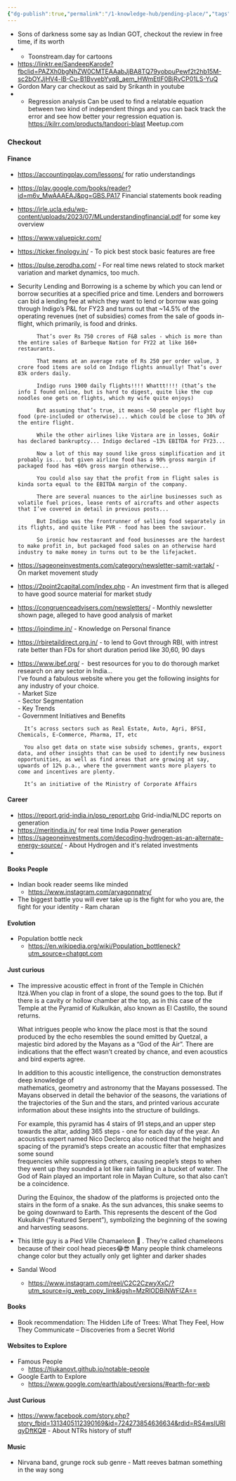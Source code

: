 ```yaml
---
{"dg-publish":true,"permalink":"/1-knowledge-hub/pending-place/","tags":["gardenEntry"],"noteIcon":""}
---
```


- Sons of darkness some say as Indian GOT, checkout the review in free time, if its worth
- - Toonstream.day for cartoons 
- https://linktr.ee/SandeepKarode?fbclid=PAZXh0bgNhZW0CMTEAAabJjBA8TQ79yobpuPewf2t2hb15M-sc2bOYJjHV4-lB-Cu-B1BvyebYyq8_aem_HWmEtIF0BjRvCP01LS-YuQ
- Gordon Mary car checkout as said by Srikanth in youtube 
- - Regression analysis 
Can be used to find a relatable equation between two kind of independent things and you can back track the error and see how better your regression equation is.
https://kilrr.com/products/tandoori-blast
Meetup.com 

### Checkout
#### Finance
- https://accountingplay.com/lessons/ for ratio understandings
- https://play.google.com/books/reader?id=m6v_MwAAAEAJ&pg=GBS.PA17 Financial statements book reading
- https://irle.ucla.edu/wp-content/uploads/2023/07/MLunderstandingfinancial.pdf for some key overview
- https://www.valuepickr.com/
- https://ticker.finology.in/ -  To pick best stock basic features are free
- https://pulse.zerodha.com/ - For real time news related to stock market variation and market dynamics, too much.
- Security Lending and Borrowing is a scheme by which you can lend or borrow securities at a specified price and time. Lenders and borrowers can bid a lending fee at which they want to lend or borrow
 was going through Indigo’s P&L for FY23 and turns out that ~14.5% of the operating revenues (net of subsidies) comes from the sale of goods in-flight, which primarily, is food and drinks.  
			  
			That’s over Rs 750 crores of F&B sales - which is more than the entire sales of Barbeque Nation for FY22 at like 160+ restaurants.  
			  
			That means at an average rate of Rs 250 per order value, 3 crore food items are sold on Indigo flights annually! That’s over 83k orders daily.  
			  
			Indigo runs 1900 daily flights!!!! Whattt!!!! (that’s the info I found online, but is hard to digest, quite like the cup noodles one gets on flights, which my wife quite enjoys)  
			  
			But assuming that’s true, it means ~50 people per flight buy food (pre-included or otherwise)... which could be close to 30% of the entire flight.  
			  
			While the other airlines like Vistara are in losses, GoAir has declared bankruptcy... Indigo declared ~13% EBITDA for FY23...  
			  
			Now a lot of this may sound like gross simplification and it probably is... but given airline food has a 90% gross margin if packaged food has +60% gross margin otherwise...  
			  
			You could also say that the profit from in flight sales is kinda sorta equal to the EBITDA margin of the company.  
			  
			There are several nuances to the airline businesses such as volatile fuel prices, lease rents of aircrafts and other aspects that I’ve covered in detail in previous posts...  
			  
			But Indigo was the frontrunner of selling food separately in its flights, and quite like PVR - food has been the saviour.  
			  
			So ironic how restaurant and food businesses are the hardest to make profit in, but packaged food sales on an otherwise hard industry to make money in turns out to be the lifejacket.
- https://sageoneinvestments.com/category/newsletter-samit-vartak/ - On market movement study
- https://2point2capital.com/index.php - An investment firm that is alleged to have good source material for market study
- https://congruenceadvisers.com/newsletters/ - Monthly newsletter shown page, alleged to have good analysis of market 
- https://joindime.in/ - Knowledge on Personal finance
- https://rbiretaildirect.org.in/ - to lend to Govt through RBI, with intrest rate better than FDs for short duration period like 30,60, 90 days
- https://www.ibef.org/ -  best resources for you to do thorough market research on any sector in India...  
  I’ve found a fabulous website where you get the following insights for any industry of your choice.  
		- Market Size  
		- Sector Segmentation  
		- Key Trends  
		- Government Initiatives and Benefits  
		  
		It’s across sectors such as Real Estate, Auto, Agri, BFSI, Chemicals, E-Commerce, Pharma, IT, etc  
		  
		You also get data on state wise subsidy schemes, grants, export data, and other insights that can be used to identify new business opportunities, as well as find areas that are growing at say, upwards of 12% p.a., where the government wants more players to come and incentives are plenty.  
		  
		It’s an initiative of the Ministry of Corporate Affairs
#### Career
- https://report.grid-india.in/psp_report.php Grid-india/NLDC reports on generation
- https://meritindia.in/ for real time India Power generation
- https://sageoneinvestments.com/decoding-hydrogen-as-an-alternate-energy-source/ - About Hydrogen and it's related investments
- 
#### Books People
- Indian book reader seems like minded
	-  https://www.instagram.com/aryagonnatry/
- The biggest battle you will ever take up is the fight for who you are, the fight for your identity - Ram charan

#### Evolution
- Population bottle neck
	- https://en.wikipedia.org/wiki/Population_bottleneck?utm_source=chatgpt.com
#### Just curious
- The impressive acoustic effect in front of the Temple in Chichén Itzá.When you clap in front of a slope, the sound goes to the top. But if there is a cavity or hollow chamber at the top, as in this case of the Temple at the Pyramid of Kulkulkán, also known as El Castillo, the sound returns.  
	  
	What intrigues people who know the place most is that the sound produced by the echo resembles the sound emitted by Quetzal, a majestic bird adored by the Mayans as a “God of the Air”. There are indications that the effect wasn’t created by chance, and even acoustics and bird experts agree.  
	  
	In addition to this acoustic intelligence, the construction demonstrates deep knowledge of  
	mathematics, geometry and astronomy that the Mayans possessed. The Mayans observed in detail the behavior of the seasons, the variations of the trajectories of the Sun and the stars, and printed various accurate information about these insights into the structure of buildings.  
	  
	For example, this pyramid has 4 stairs of 91 steps,and an upper step towards the altar, adding 365 steps - one for each day of the year. An acoustics expert named Nico Declercq also noticed that the height and spacing of the pyramid’s steps create an acoustic filter that emphasizes some sound  
	frequencies while suppressing others, causing people’s steps to when they went up they sounded a lot like rain falling in a bucket of water. The God of Rain played an important role in Mayan Culture, so that also can’t be a coincidence.  
	  
	During the Equinox, the shadow of the platforms is projected onto the stairs in the form of a snake. As the sun advances, this snake seems to be going downward to Earth. This represents the descent of the God Kukulkán (“Featured Serpent”), symbolizing the beginning of the sowing and harvesting seasons.
- This little guy is a Pied Ville Chamaeleon 🤩 . They’re called chameleons because of their cool head pieces😂😎 Many people think chameleons change color but they actually only get lighter and darker shades
- Sandal Wood
	- https://www.instagram.com/reel/C2C2CzwyXxC/?utm_source=ig_web_copy_link&igsh=MzRlODBiNWFlZA==
#### Books
- Book recommendation: The Hidden Life of Trees: What They Feel, How They Communicate – Discoveries from a Secret World
#### Websites to Explore
- Famous People
	- https://tjukanovt.github.io/notable-people
- Google Earth to Explore
	- https://www.google.com/earth/about/versions/#earth-for-web
#### Just Curious
- https://www.facebook.com/story.php?story_fbid=1313405112390169&id=724273854636634&rdid=RS4wsIURlqyDftKQ# - About NTRs history of stuff

#### Music
- Nirvana band, grunge rock sub genre - Matt reeves batman something in the way song